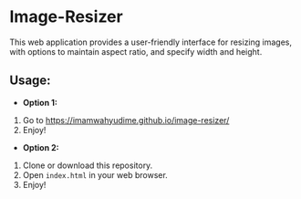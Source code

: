 # Image-Resizer
This web application provides a user-friendly interface for resizing images, with options to maintain aspect ratio, and specify width and height.

## Usage:
- **Option 1:**
1. Go to https://imamwahyudime.github.io/image-resizer/
2. Enjoy!

- **Option 2:**
1.  Clone or download this repository.
2.  Open `index.html` in your web browser.
3.  Enjoy!
